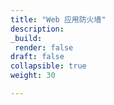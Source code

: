 ```yaml
---
title: "Web 应用防火墙"
description:
_build:
 render: false 
draft: false
collapsible: true
weight: 30

---
```


